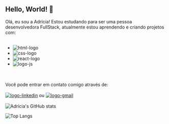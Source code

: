## Hello, World! 👋

Olá, eu sou a Adrícia! Estou estudando para ser uma pessoa desenvolvedora FullStack, atualmente estou aprendendo e criando projetos com:
<br> <br>
- <img src="https://img.shields.io/badge/HTML5-E34F26?style=for-the-badge&logo=html5&logoColor=white" alt="html-logo">
- <img src="https://img.shields.io/badge/CSS3-1572B6?style=for-the-badge&logo=css3&logoColor=white" alt="css-logo">
- <img src="https://img.shields.io/badge/React-20232A?style=for-the-badge&logo=react&logoColor=61DAFB" alt="react-logo">
- <img src="https://img.shields.io/badge/JavaScript-323330?style=for-the-badge&logo=javascript&logoColor=F7DF1E" alt="logo-js">
<br> <br>
Você pode entrar em contato comigo através de:<br><br>
 <a href="https://www.linkedin.com/in/adr%C3%ADcia-chiarini-078a1518b/"><img src="https://img.shields.io/badge/LinkedIn-0077B5?style=for-the-badge&logo=linkedin&logoColor=white" alt="logo-linkedin"></a> ou
 <a href="mailto:adricia_dev@gmail.com"> <img src="https://img.shields.io/badge/Gmail-D14836?style=for-the-badge&logo=gmail&logoColor=white" alt="logo-gmail"></a>
<br><br>
![Adrícia's GitHub stats](https://github-readme-stats.vercel.app/api?username=adriciachiarini&show_icons=true&theme=transparent)

![Top Langs](https://github-readme-stats.vercel.app/api/top-langs/?username=adriciachiarini&hide_progress=compact)
